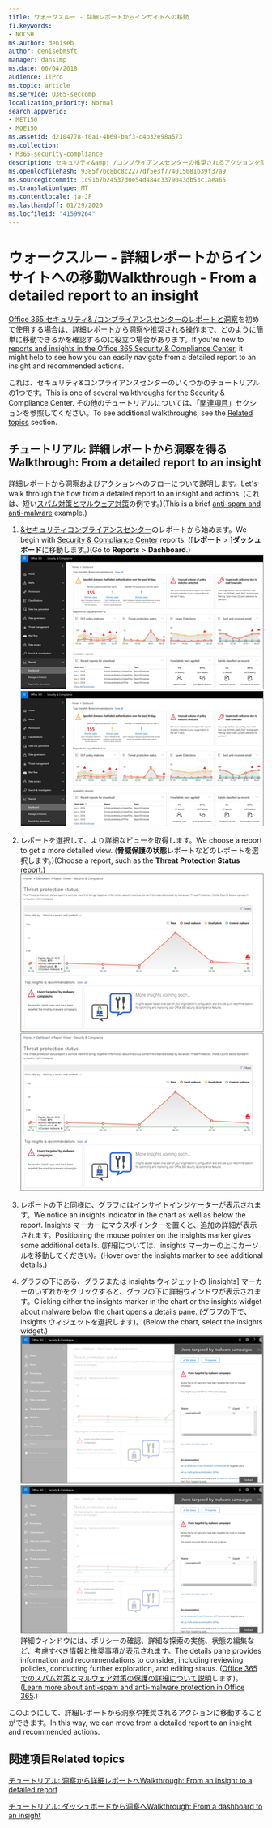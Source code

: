 ```yaml
---
title: ウォークスルー - 詳細レポートからインサイトへの移動
f1.keywords:
- NOCSH
ms.author: deniseb
author: denisebmsft
manager: dansimp
ms.date: 06/04/2018
audience: ITPro
ms.topic: article
ms.service: O365-seccomp
localization_priority: Normal
search.appverid:
- MET150
- MOE150
ms.assetid: d2104778-f0a1-4b69-baf3-c4b32e98a573
ms.collection:
- M365-security-compliance
description: セキュリティ&amp; /コンプライアンスセンターの推奨されるアクションを使用して、詳細レポートから洞察に移動する方法について説明します。
ms.openlocfilehash: 9385f7bc8bc8c2277df5e3f774015081b39f37a9
ms.sourcegitcommit: 1c91b7b24537d0e54d484c3379043db53c1aea65
ms.translationtype: MT
ms.contentlocale: ja-JP
ms.lasthandoff: 01/29/2020
ms.locfileid: "41599264"
---
```

# <a name="walkthrough---from-a-detailed-report-to-an-insight"></a><span data-ttu-id="0312c-103">ウォークスルー - 詳細レポートからインサイトへの移動</span><span class="sxs-lookup"><span data-stu-id="0312c-103">Walkthrough - From a detailed report to an insight</span></span>

<span data-ttu-id="0312c-104">[Office 365 セキュリティ&amp; /コンプライアンスセンターのレポートと洞察](reports-and-insights-in-security-and-compliance.md)を初めて使用する場合は、詳細レポートから洞察や推奨される操作まで、どのように簡単に移動できるかを確認するのに役立つ場合があります。</span><span class="sxs-lookup"><span data-stu-id="0312c-104">If you're new to [reports and insights in the Office 365 Security &amp; Compliance Center](reports-and-insights-in-security-and-compliance.md), it might help to see how you can easily navigate from a detailed report to an insight and recommended actions.</span></span> 
  
<span data-ttu-id="0312c-105">これは、セキュリティ&amp;コンプライアンスセンターのいくつかのチュートリアルの1つです。</span><span class="sxs-lookup"><span data-stu-id="0312c-105">This is one of several walkthroughs for the Security &amp; Compliance Center.</span></span> <span data-ttu-id="0312c-106">その他のチュートリアルについては、「[関連項目](#related-topics)」セクションを参照してください。</span><span class="sxs-lookup"><span data-stu-id="0312c-106">To see additional walkthroughs, see the [Related topics](#related-topics) section.</span></span> 
  
## <a name="walkthrough-from-a-detailed-report-to-an-insight"></a><span data-ttu-id="0312c-107">チュートリアル: 詳細レポートから洞察を得る</span><span class="sxs-lookup"><span data-stu-id="0312c-107">Walkthrough: From a detailed report to an insight</span></span>

<span data-ttu-id="0312c-108">詳細レポートから洞察およびアクションへのフローについて説明します。</span><span class="sxs-lookup"><span data-stu-id="0312c-108">Let's walk through the flow from a detailed report to an insight and actions.</span></span> <span data-ttu-id="0312c-109">(これは、短い[スパム対策とマルウェア対策](anti-spam-and-anti-malware-protection.md)の例です。)</span><span class="sxs-lookup"><span data-stu-id="0312c-109">(This is a brief [anti-spam and anti-malware](anti-spam-and-anti-malware-protection.md) example.)</span></span> 
  
1. <span data-ttu-id="0312c-110">[ &amp;セキュリティコンプライアンスセンター](https://protection.office.com)のレポートから始めます。</span><span class="sxs-lookup"><span data-stu-id="0312c-110">We begin with [Security &amp; Compliance Center](https://protection.office.com) reports.</span></span> <span data-ttu-id="0312c-111">([**レポート** \> ]**ダッシュボード**に移動します。)</span><span class="sxs-lookup"><span data-stu-id="0312c-111">(Go to **Reports** \> **Dashboard**.)</span></span> <br/><span data-ttu-id="0312c-112">![セキュリティ&amp; /コンプライアンスセンターで、[レポート\> ] ダッシュボードに移動します。](../media/68f3bb7c-b4f7-4cca-904b-478643a93c94.png)</span><span class="sxs-lookup"><span data-stu-id="0312c-112">![In the Security &amp; Compliance Center, go to Reports \> Dashboard](../media/68f3bb7c-b4f7-4cca-904b-478643a93c94.png)</span></span>
  
2. <span data-ttu-id="0312c-113">レポートを選択して、より詳細なビューを取得します。</span><span class="sxs-lookup"><span data-stu-id="0312c-113">We choose a report to get a more detailed view.</span></span> <span data-ttu-id="0312c-114">(**脅威保護の状態**レポートなどのレポートを選択します。)</span><span class="sxs-lookup"><span data-stu-id="0312c-114">(Choose a report, such as the **Threat Protection Status** report.)</span></span><br/><span data-ttu-id="0312c-115">![分析情報を示す脅威保護状態レポート](../media/f47d7dbd-816a-47ba-b8db-53919fbed192.png)</span><span class="sxs-lookup"><span data-stu-id="0312c-115">![Threat Protection Status report showing insights](../media/f47d7dbd-816a-47ba-b8db-53919fbed192.png)</span></span>
  
3. <span data-ttu-id="0312c-116">レポートの下と同様に、グラフにはインサイトインジケーターが表示されます。</span><span class="sxs-lookup"><span data-stu-id="0312c-116">We notice an insights indicator in the chart as well as below the report.</span></span> <span data-ttu-id="0312c-117">Insights マーカーにマウスポインターを置くと、追加の詳細が表示されます。</span><span class="sxs-lookup"><span data-stu-id="0312c-117">Positioning the mouse pointer on the insights marker gives some additional details.</span></span> <span data-ttu-id="0312c-118">(詳細については、insights マーカーの上にカーソルを移動してください)。</span><span class="sxs-lookup"><span data-stu-id="0312c-118">(Hover over the insights marker to see additional details.)</span></span>
    
4. <span data-ttu-id="0312c-119">グラフの下にある、グラフまたは insights ウィジェットの [insights] マーカーのいずれかをクリックすると、グラフの下に詳細ウィンドウが表示されます。</span><span class="sxs-lookup"><span data-stu-id="0312c-119">Clicking either the insights marker in the chart or the insights widget about malware below the chart opens a details pane.</span></span> <span data-ttu-id="0312c-120">(グラフの下で、insights ウィジェットを選択します)。</span><span class="sxs-lookup"><span data-stu-id="0312c-120">(Below the chart, select the insights widget.)</span></span><br/><span data-ttu-id="0312c-121">![マルウェアに関する洞察の詳細](../media/2c8bccc5-ca4e-4bb9-ad4c-55fcee0535b7.png)</span><span class="sxs-lookup"><span data-stu-id="0312c-121">![Details for insights about malware](../media/2c8bccc5-ca4e-4bb9-ad4c-55fcee0535b7.png)</span></span><br/><span data-ttu-id="0312c-122">詳細ウィンドウには、ポリシーの確認、詳細な探索の実施、状態の編集など、考慮すべき情報と推奨事項が表示されます。</span><span class="sxs-lookup"><span data-stu-id="0312c-122">The details pane provides information and recommendations to consider, including reviewing policies, conducting further exploration, and editing status.</span></span> <span data-ttu-id="0312c-123">([Office 365 でのスパム対策とマルウェア対策の保護の詳細について説明](anti-spam-and-anti-malware-protection.md)します)。</span><span class="sxs-lookup"><span data-stu-id="0312c-123">([Learn more about anti-spam and anti-malware protection in Office 365](anti-spam-and-anti-malware-protection.md).)</span></span>
    
<span data-ttu-id="0312c-124">このようにして、詳細レポートから洞察や推奨されるアクションに移動することができます。</span><span class="sxs-lookup"><span data-stu-id="0312c-124">In this way, we can move from a detailed report to an insight and recommended actions.</span></span> 
  
## <a name="related-topics"></a><span data-ttu-id="0312c-125">関連項目</span><span class="sxs-lookup"><span data-stu-id="0312c-125">Related topics</span></span>

[<span data-ttu-id="0312c-126">チュートリアル: 洞察から詳細レポートへ</span><span class="sxs-lookup"><span data-stu-id="0312c-126">Walkthrough: From an insight to a detailed report</span></span>](from-an-insight-to-a-detailed-report.md)
  
[<span data-ttu-id="0312c-127">チュートリアル: ダッシュボードから洞察へ</span><span class="sxs-lookup"><span data-stu-id="0312c-127">Walkthrough: From a dashboard to an insight</span></span>](from-a-dashboard-to-an-insight.md)
  

